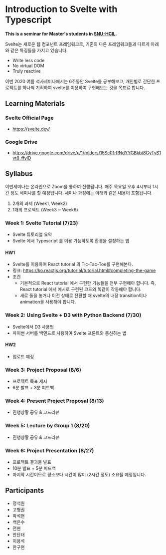 # Introduction to Svelte with Typescript

**This is a seminar for Master's students in [SNU-HCIL](http://hcil.snu.ac.kr).**  

 Svelte는 새로운 웹 컴포넌트 프레임워크로, 기존의 다른 프레임워크들과 다르게 아래와 같은 특징들을 가지고 있습니다.
* Write less code
* No virtual DOM
* Truly reactive

 이번 2020 여름 석사세미나에서는 6주동안 Svelte를 공부해보고, 개인별로 간단한 프로젝트를 하나씩 기획하여 svelte를 이용하여 구현해보는 것을 목표료 합니다.

## Learning Materials

### Svelte Official Page
* https://svelte.dev/

### Google Drive
* https://drive.google.com/drive/u/1/folders/15Sc01rRNdYYGBkbt8GyTyS1vt8_ffyID

## Syllabus

이번세미나는 온라인으로 Zoom을 통하여 진행됩니다.
매주 목요일 오후 4시부터 1시간 정도 세미나를 할 예정입니다.
세미나 과정에는 아래와 같은 내용이 포함됩니다.

1. 2개의 과제 (Week1, Week2)
2. 1개의 프로젝트 (Week3 ~ Week6) 

### Week 1: Svelte Tutorial (7/23)

* Svelte 튜토리얼 요약
* Svelte 에서 Typescript 를 이용 가능하도록 환경을 설정하는 법

#### HW1

* Svelte를 이용하여 React tutorial 의 Tic-Tac-Toe를 구현해본다. 
* 링크: https://ko.reactjs.org/tutorial/tutorial.html#completing-the-game
* 조건
  * 기본적으로 React tutorial 에서 구현한 기능들을 전부 구현해아 햡니다. 즉, React tutorial 에서 예시로 구현된 코드와 똑같이 작동해야 합니다.
  * 새로 돌을 놓거나 이전 상태로 전환할 때 svelte의 내장 transition이나 animation을 사용해야 합니다.

### Week 2: Using Svelte + D3 with Python Backend (7/30)

* Svelte에서 D3 사용법
* 파이썬 서버를 백엔드로 사용하여 Svelte 프론트와 통신하는 법

#### HW2

* 업로드 예정

### Week 3: Project Proposal (8/6)

* 프로젝트 목표 제시
* 6분 발표 + 3분 피드백

### Week 4: Present Project Proposal (8/13)

* 진행상황 공유 & 코드리뷰

### Week 5: Lecture by Group 1 (8/20)

* 진행상황 공유 & 코드리뷰

### Week 6: Project Presentation (8/27)

* 프로젝트 결과물 발표
* 10분 발표 + 5분 피드백
* 마지막 시간이므로 평소보다 시간이 많이 (2시간 정도) 소요될 예정입니다.


## Participants

* 정석원
* 고형권
* 박석현
* 백은수
* 전현
* 안단태
* 이용석
* 한구현